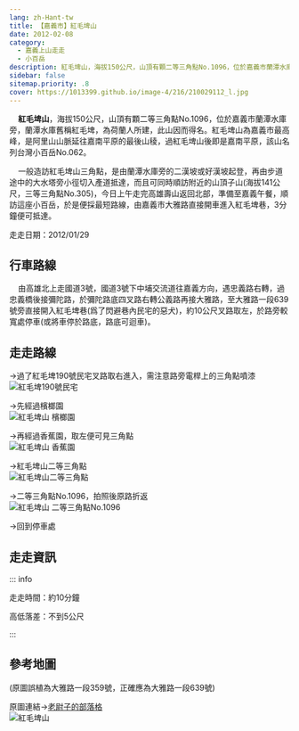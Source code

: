 ```yaml
---
lang: zh-Hant-tw
title: 【嘉義市】紅毛埤山
date: 2012-02-08
category: 
  - 嘉義上山走走
  - 小百岳
description: 紅毛埤山，海拔150公尺，山頂有顆二等三角點No.1096，位於嘉義市蘭潭水庫旁，蘭潭水庫舊稱紅毛埤，為荷蘭人所建，此山因而得名。紅毛埤山為嘉義市最高峰，是阿里山山脈延往嘉南平原的最後山稜，過紅毛埤山後即是嘉南平原，該山名列台灣小百岳No.062。
sidebar: false
sitemap.priority: .8
cover: https://1013399.github.io/image-4/216/210029112_l.jpg
---
```


    **紅毛埤山**，海拔150公尺，山頂有顆二等三角點No.1096，位於嘉義市蘭潭水庫旁，蘭潭水庫舊稱紅毛埤，為荷蘭人所建，此山因而得名。紅毛埤山為嘉義市最高峰，是阿里山山脈延往嘉南平原的最後山稜，過紅毛埤山後即是嘉南平原，該山名列台灣小百岳No.062。  

<!-- more -->

    一般造訪紅毛埤山三角點，是由蘭潭水庫旁的二漢坡或好漢坡起登，再由步道途中的大水塔旁小徑切入產道抵達，而且可同時順訪附近的山頂子山(海拔141公尺，三等三角點No.305)，今日上午走完高雄壽山返回北部，準備至嘉義午餐，順訪這座小百岳，於是便採最短路線，由嘉義市大雅路直接開車進入紅毛埤巷，3分鐘便可抵達。

走走日期：2012/01/29

## 行車路線
    由高雄北上走國道3號，國道3號下中埔交流道往嘉義方向，遇忠義路右轉，過忠義橋後接彌陀路，於彌陀路底四叉路右轉公義路再接大雅路，至大雅路一段639號旁直接開入紅毛埤巷(爲了閃避巷內民宅的惡犬)，約10公尺叉路取左，於路旁較寬處停車(或將車停於路底，路底可迴車)。

## 走走路線
→過了紅毛埤190號民宅叉路取右進入，需注意路旁電桿上的三角點噴漆  
![紅毛埤190號民宅](https://1013399.github.io/image-4/216/210029105_l.jpg)

→先經過檳榔園  
![紅毛埤山 檳榔園](https://1013399.github.io/image-4/216/210029112_l.jpg)

→再經過香蕉園，取左便可見三角點  
![紅毛埤山 香蕉園](https://1013399.github.io/image-4/216/210029118_l.jpg)

→紅毛埤山二等三角點  
![紅毛埤山二等三角點](https://1013399.github.io/image-4/216/210029124_l.jpg)

→二等三角點No.1096，拍照後原路折返  
![紅毛埤山 二等三角點No.1096](https://1013399.github.io/image-4/216/210029101_l.jpg)

→回到停車處

## 走走資訊

::: info

走走時間：約10分鐘

高低落差：不到5公尺

:::

## 參考地圖
(原圖誤植為大雅路一段359號，正確應為大雅路一段639號)  

原圖連結→[老尉子的部落格](http://blog.xuite.net/laoweiz/blog/17176995)  
![紅毛埤山](https://1013399.github.io/image-4/216/210029158_l.jpg)